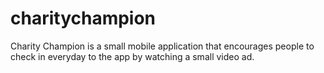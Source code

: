 # charitychampion
Charity Champion is a small mobile application that encourages people to check in everyday to the app by watching a small video ad. 
